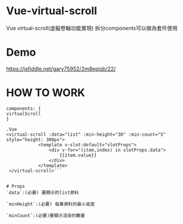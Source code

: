 # Vue-virtual-scroll
Vue virtual-scroll(虛擬卷軸功能實現) 拆分components可以做為套件使用

# Demo
https://jsfiddle.net/gary75952/2m8epjsb/22/


# HOW TO WORK

```import virtualScroll from "virtualScroll.vue";
components: {
virtualScroll
}

.Vue
<virtual-scroll :data="list" :min-height="30" :min-count="5" style="height: 300px">
            <template v-slot:default="slotProps">
                <div v-for="(item,index) in slotProps.data">
                    {{item.value}}
                </div>
            </template>
 </virtual-scroll>```


# Props
`data`:(必要) 要顯示的list資料

`minHeight`:(必要) 每筆資料的最小高度

`minCount`:(必要)要顯示渲染的數量
